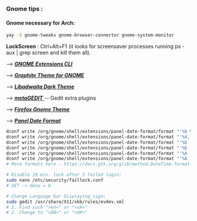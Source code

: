 ### Gnome tips :

#### Gnome necessary for Arch:
```sh
yay -S gnome-tweaks gnome-browser-connector gnome-system-monitor
```

**LockScreen** : Ctrl+Alt+F1
(it looks for screensaver processes running ps -aux | grep screen and kill them all).

--> <u> ***[**GNOME Extensions CLI**](https://github.com/essembeh/gnome-extensions-cli/)*** </u>

--> <u> ***[**Graphite Theme for GNOME**](https://www.debugpoint.com/graphite-theme-gnome/)*** </u>

--> <u> ***[**Libadwaita Dark Theme**](https://t.me/addtheme/libadwaita_dark)*** </u>

--> <u> ***[**metaGEDIT**](https://github.com/pedrovernetti/metagedit)*** </u> -- Gedit extra plugins

--> <u> ***[**Firefox Gnome Theme**](https://github.com/rafaelmardojai/firefox-gnome-theme)*** </u>

--> <u> ***[**Panel Date Format**](https://extensions.gnome.org/extension/1462/panel-date-format/)*** </u>
```sh
dconf write /org/gnome/shell/extensions/panel-date-format/format "'%b %d,   %A,   %X'"
dconf write /org/gnome/shell/extensions/panel-date-format/format "'%d,   %A,   %H:%M %p'"
dconf write /org/gnome/shell/extensions/panel-date-format/format "'%b  %e  %a  %H:%M %p'"
dconf write /org/gnome/shell/extensions/panel-date-format/format "'%b  %e  %a  %R'"
dconf write /org/gnome/shell/extensions/panel-date-format/format "'%A    ·    %R    ·    %B  %e'"
dconf write /org/gnome/shell/extensions/panel-date-format/format "'%A     ·     %H : %M     ·     %B  %e'"
# More formats here - https://docs.gtk.org/glib/method.DateTime.format.html
```

```sh
# Disable 10 min. lock after 3 failed login:
sudo nano /etc/security/faillock.conf
# SET -> deny = 0

# Change Language bar Displaying sign:
sudo gedit /usr/share/X11/xkb/rules/evdev.xml
# 1. Find such ">en<" or ">uk<"
# 2. Change to ">EN<" or ">UK<"
```